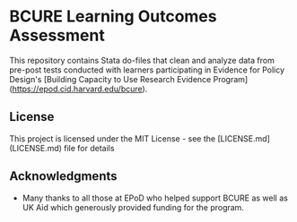 # BCURE Learning Outcomes Assessment

This repository contains Stata do-files that clean and analyze data from
pre-post tests conducted with learners participating in Evidence for Policy
Design's [Building Capacity to Use Research Evidence Program]
(https://epod.cid.harvard.edu/bcure). 

## License

This project is licensed under the MIT License - see the [LICENSE.md]
(LICENSE.md) file for details

## Acknowledgments

* Many thanks to all those at EPoD who helped support BCURE as well as UK Aid
which generously provided funding for the program.
